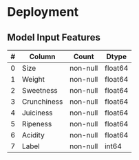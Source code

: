 # Deployment

## Model Input Features
|#|Column|Count|Dtype|
|---|---|---|---|
|0|Size|non-null|float64|
|1|Weight|non-null|float64|
|2|Sweetness|non-null|float64|
|3|Crunchiness|non-null|float64|
|4|Juiciness|non-null|float64|
|5|Ripeness|non-null|float64|
|6|Acidity|non-null|float64|
|7|Label|non-null|int64  |
